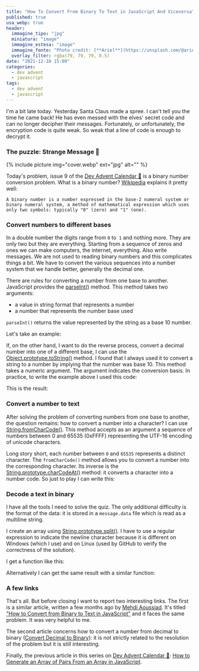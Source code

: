 ```yaml
---
title: "How To Convert From Binary To Text in JavaScript And Viceversa"
published: true
usa_webp: true
header:
  immagine_tipo: "jpg"
  miniatura: "image"
  immagine_estesa: "image"
  immagine_fonte: "Photo credit: [**Ariel**](https://unsplash.com/@arielbesagar)"
  overlay_filter: rgba(79, 79, 79, 0.5)
date: "2021-12-10 15:00"
categories:
  - dev advent
  - javascript
tags:
  - dev advent
  - javascript
---
```


I'm a bit late today. Yesterday Santa Claus made a spree. I can't tell you the time he came back! He has even messed with the elves' secret code and can no longer decipher their messages. Fortunately, or unfortunately, the encryption code is quite weak. So weak that a line of code is enough to decrypt it.

### The puzzle: Strange Message 📜

{% include picture img="cover.webp" ext="jpg" alt="" %}

Today's problem, issue 9 of the [Dev Advent Calendar 🎅](https://github.com/devadvent/puzzle-9) is a binary number conversion problem. What is a binary number? [Wikipedia](https://en.wikipedia.org/wiki/Binary_number) explains it pretty well:

`A binary number is a number expressed in the base-2 numeral system or binary numeral system, a method of mathematical expression which uses only two symbols: typically "0" (zero) and "1" (one).`

### Convert numbers to different bases

In a double number the digits range from `0` to` 1` and nothing more. They are only two but they are everything. Starting from a sequence of zeros and ones we can make computers, the internet, everything. Also write messages. We are not used to reading binary numbers and this complicates things a bit. We have to convert the various sequences into a number system that we handle better, generally the decimal one.

There are rules for converting a number from one base to another. JavaScript provides the [parseInt()](https://developer.mozilla.org/en-US/docs/Web/JavaScript/Reference/Global_Objects/parseInt) method. This method takes two arguments:

- a value in string format that represents a number
- a number that represents the number base used

`parseInt()` returns the value represented by the string as a base 10 number.

Let's take an example:

<script src="https://gist.github.com/el3um4s/62a54c1154945c340d6c9b17a2dd1c08.js"></script>

If, on the other hand, I want to do the reverse process, convert a decimal number into one of a different base, I can use the [Object.prototype.toString()](https://developer.mozilla.org/en-US/docs/Web/JavaScript/Reference/Global_Objects/Object/toString) method. I found that I always used it to convert a string to a number by implying that the number was base 10. This method takes a numeric argument. The argument indicates the conversion basis. In practice, to write the example above I used this code:

<script src="https://gist.github.com/el3um4s/5521cee8b154c736ea1fc7be7babef2b.js"></script>

This is the result:

<script src="https://gist.github.com/el3um4s/041ca124d9fbdc467a3f703cc03dca41.js"></script>

### Convert a number to text

After solving the problem of converting numbers from one base to another, the question remains: how to convert a number into a character? I can use [String.fromCharCode()](https://developer.mozilla.org/en-US/docs/Web/JavaScript/Reference/Global_Objects/String/fromCharCode). This method accepts as an argument a sequence of numbers between 0 and 65535 (0xFFFF) representing the UTF-16 encoding of unicode characters.

Long story short, each number between `0` and `65535` represents a distinct character. The `fromCharCode()` method allows you to convert a number into the corresponding character. Its inverse is the [String.prototype.charCodeAt()](https://developer.mozilla.org/en-US/docs/Web/JavaScript/Reference/Global_Objects/String/charCodeAt) method: it converts a character into a number code. So just to play I can write this:

<script src="https://gist.github.com/el3um4s/0e632e20491b4378d4ca45fbef0869bd.js"></script>

### Decode a text in binary

I have all the tools I need to solve the quiz. The only additional difficulty is the format of the data: it is stored in a `message.data` file which is read as a multiline string.

I create an array using [String.prototype.split()](https://developer.mozilla.org/en-US/docs/Web/JavaScript/Reference/Global_Objects/String/split). I have to use a regular expression to indicate the newline character because it is different on Windows (which I use) and on Linux (used by GitHub to verify the correctness of the solution).

I get a function like this:

<script src="https://gist.github.com/el3um4s/33938b88e3c2639084d23276e6670ec8.js"></script>

Alternatively I can get the same result with a similar function:

<script src="https://gist.github.com/el3um4s/46493f8d57bc35a4e04f3366cf12bbc8.js"></script>

### A few links

That's all. But before closing I want to report two interesting links. The first is a similar article, written a few months ago by [Mehdi Aoussiad](https://mehdiouss.medium.com/). It's titled ["How to Convert from Binary to Text in JavaScript"](https://javascript.plainenglish.io/how-to-convert-from-binary-to-text-in-javascript-3e881c7fd8c7) and it faces the same problem. It was very helpful to me.

The second article concerns how to convert a number from decimal to binary ([Convert Decimal to Binary](https://masteringjs.io/tutorials/fundamentals/decimal-to-binary)): it is not strictly related to the resolution of the problem but it is still interesting.

Finally, the previous article in this series on [Dev Advent Calendar 🎅](https://github.com/devadvent/readme): [How to Generate an Array of Pairs From an Array in JavaScript](https://javascript.plainenglish.io/how-to-generate-an-array-of-pairs-from-an-array-in-javascript-edbbb5cdd8da).
